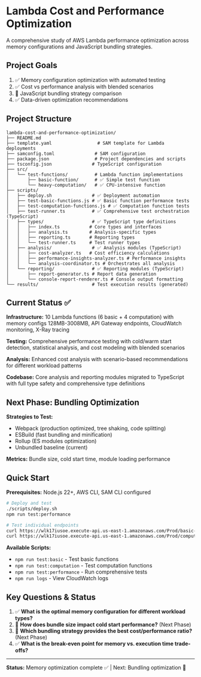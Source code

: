 # Lambda Cost and Performance Optimization

A comprehensive study of AWS Lambda performance optimization across memory configurations and JavaScript bundling strategies.

## Project Goals
1. ✅ Memory configuration optimization with automated testing
2. ✅ Cost vs performance analysis with blended scenarios  
3. 🔄 JavaScript bundling strategy comparison
4. ✅ Data-driven optimization recommendations

## Project Structure

```
lambda-cost-and-performance-optimization/
├── README.md
├── template.yaml                 # SAM template for Lambda deployments
├── samconfig.toml               # SAM configuration
├── package.json                 # Project dependencies and scripts
├── tsconfig.json               # TypeScript configuration
├── src/
│   └── test-functions/          # Lambda function implementations
│       ├── basic-function/      # ✅ Simple test function
│       └── heavy-computation/   # ✅ CPU-intensive function
├── scripts/
│   ├── deploy.sh               # ✅ Deployment automation
│   ├── test-basic-functions.js # ✅ Basic function performance tests
│   ├── test-computation-functions.js # ✅ Computation function tests
│   ├── test-runner.ts          # ✅ Comprehensive test orchestration (TypeScript)
│   ├── types/                  # ✅ TypeScript type definitions
│   │   ├── index.ts           # Core types and interfaces
│   │   ├── analysis.ts        # Analysis-specific types
│   │   ├── reporting.ts       # Reporting types
│   │   └── test-runner.ts     # Test runner types
│   ├── analysis/               # ✅ Analysis modules (TypeScript)
│   │   ├── cost-analyzer.ts   # Cost efficiency calculations
│   │   ├── performance-insights-analyzer.ts # Performance insights
│   │   └── analysis-coordinator.ts # Orchestrates all analysis
│   └── reporting/              # ✅ Reporting modules (TypeScript)
│       ├── report-generator.ts # Report data generation
│       └── console-report-renderer.ts # Console output formatting
└── results/                    # Test execution results (generated)
```

## Current Status ✅

**Infrastructure:** 10 Lambda functions (6 basic + 4 computation) with memory configs 128MB-3008MB, API Gateway endpoints, CloudWatch monitoring, X-Ray tracing

**Testing:** Comprehensive performance testing with cold/warm start detection, statistical analysis, and cost modeling with blended scenarios

**Analysis:** Enhanced cost analysis with scenario-based recommendations for different workload patterns

**Codebase:** Core analysis and reporting modules migrated to TypeScript with full type safety and comprehensive type definitions

## Next Phase: Bundling Optimization

**Strategies to Test:**
- Webpack (production optimized, tree shaking, code splitting)
- ESBuild (fast bundling and minification)
- Rollup (ES modules optimization)
- Unbundled baseline (current)

**Metrics:** Bundle size, cold start time, module loading performance

## Quick Start

**Prerequisites:** Node.js 22+, AWS CLI, SAM CLI configured

```bash
# Deploy and test
./scripts/deploy.sh
npm run test:performance

# Test individual endpoints
curl https://wlk17iusoe.execute-api.us-east-1.amazonaws.com/Prod/basic-128
curl https://wlk17iusoe.execute-api.us-east-1.amazonaws.com/Prod/computation-128
```

**Available Scripts:**
- `npm run test:basic` - Test basic functions
- `npm run test:computation` - Test computation functions  
- `npm run test:performance` - Run comprehensive tests
- `npm run logs` - View CloudWatch logs

## Key Questions & Status

1. ✅ **What is the optimal memory configuration for different workload types?**
2. 🔄 **How does bundle size impact cold start performance?** (Next Phase)
3. 🔄 **Which bundling strategy provides the best cost/performance ratio?** (Next Phase)
4. ✅ **What is the break-even point for memory vs. execution time trade-offs?**

---

**Status:** Memory optimization complete ✅ | Next: Bundling optimization 🔄
